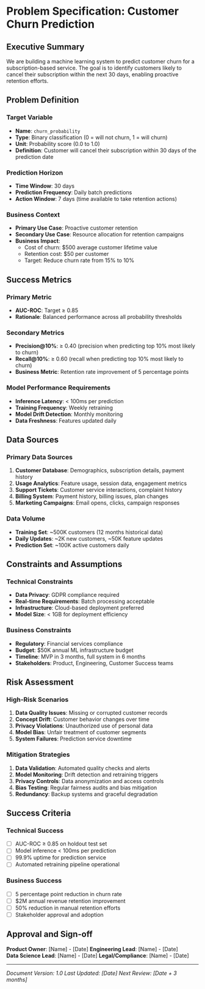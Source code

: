 # Problem Specification: Customer Churn Prediction

## Executive Summary
We are building a machine learning system to predict customer churn for a subscription-based service. The goal is to identify customers likely to cancel their subscription within the next 30 days, enabling proactive retention efforts.

## Problem Definition

### Target Variable
- **Name**: `churn_probability`
- **Type**: Binary classification (0 = will not churn, 1 = will churn)
- **Unit**: Probability score (0.0 to 1.0)
- **Definition**: Customer will cancel their subscription within 30 days of the prediction date

### Prediction Horizon
- **Time Window**: 30 days
- **Prediction Frequency**: Daily batch predictions
- **Action Window**: 7 days (time available to take retention actions)

### Business Context
- **Primary Use Case**: Proactive customer retention
- **Secondary Use Case**: Resource allocation for retention campaigns
- **Business Impact**: 
  - Cost of churn: $500 average customer lifetime value
  - Retention cost: $50 per customer
  - Target: Reduce churn rate from 15% to 10%

## Success Metrics

### Primary Metric
- **AUC-ROC**: Target ≥ 0.85
- **Rationale**: Balanced performance across all probability thresholds

### Secondary Metrics
- **Precision@10%**: ≥ 0.40 (precision when predicting top 10% most likely to churn)
- **Recall@10%**: ≥ 0.60 (recall when predicting top 10% most likely to churn)
- **Business Metric**: Retention rate improvement of 5 percentage points

### Model Performance Requirements
- **Inference Latency**: < 100ms per prediction
- **Training Frequency**: Weekly retraining
- **Model Drift Detection**: Monthly monitoring
- **Data Freshness**: Features updated daily

## Data Sources

### Primary Data Sources
1. **Customer Database**: Demographics, subscription details, payment history
2. **Usage Analytics**: Feature usage, session data, engagement metrics
3. **Support Tickets**: Customer service interactions, complaint history
4. **Billing System**: Payment history, billing issues, plan changes
5. **Marketing Campaigns**: Email opens, clicks, campaign responses

### Data Volume
- **Training Set**: ~500K customers (12 months historical data)
- **Daily Updates**: ~2K new customers, ~50K feature updates
- **Prediction Set**: ~100K active customers daily

## Constraints and Assumptions

### Technical Constraints
- **Data Privacy**: GDPR compliance required
- **Real-time Requirements**: Batch processing acceptable
- **Infrastructure**: Cloud-based deployment preferred
- **Model Size**: < 1GB for deployment efficiency

### Business Constraints
- **Regulatory**: Financial services compliance
- **Budget**: $50K annual ML infrastructure budget
- **Timeline**: MVP in 3 months, full system in 6 months
- **Stakeholders**: Product, Engineering, Customer Success teams

## Risk Assessment

### High-Risk Scenarios
1. **Data Quality Issues**: Missing or corrupted customer records
2. **Concept Drift**: Customer behavior changes over time
3. **Privacy Violations**: Unauthorized use of personal data
4. **Model Bias**: Unfair treatment of customer segments
5. **System Failures**: Prediction service downtime

### Mitigation Strategies
1. **Data Validation**: Automated quality checks and alerts
2. **Model Monitoring**: Drift detection and retraining triggers
3. **Privacy Controls**: Data anonymization and access controls
4. **Bias Testing**: Regular fairness audits and bias mitigation
5. **Redundancy**: Backup systems and graceful degradation

## Success Criteria

### Technical Success
- [ ] AUC-ROC ≥ 0.85 on holdout test set
- [ ] Model inference < 100ms per prediction
- [ ] 99.9% uptime for prediction service
- [ ] Automated retraining pipeline operational

### Business Success
- [ ] 5 percentage point reduction in churn rate
- [ ] $2M annual revenue retention improvement
- [ ] 50% reduction in manual retention efforts
- [ ] Stakeholder approval and adoption

## Approval and Sign-off

**Product Owner**: [Name] - [Date]
**Engineering Lead**: [Name] - [Date]  
**Data Science Lead**: [Name] - [Date]
**Legal/Compliance**: [Name] - [Date]

---

*Document Version: 1.0*
*Last Updated: [Date]*
*Next Review: [Date + 3 months]*
